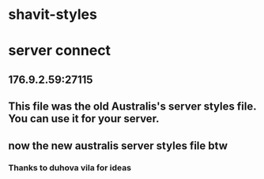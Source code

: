 # shavit-styles

# server connect
## 176.9.2.59:27115

## This file was the old Australis's server styles file. You can use it for your server.
## now the new australis server styles file btw

### Thanks to duhova vila for ideas
